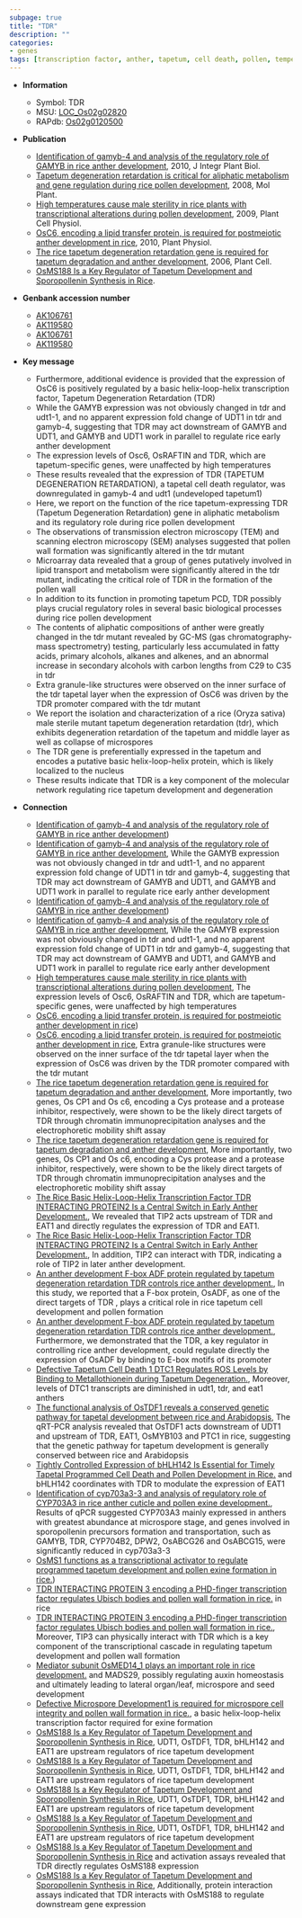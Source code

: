 ```yaml
---
subpage: true
title: "TDR"
description: ""
categories:
- genes
tags: [transcription factor, anther, tapetum, cell death, pollen, temperature, tapetal, microspore, sterile, anther development]
---
```


* **Information**  
    + Symbol: TDR  
    + MSU: [LOC_Os02g02820](http://rice.plantbiology.msu.edu/cgi-bin/ORF_infopage.cgi?orf=LOC_Os02g02820)  
    + RAPdb: [Os02g0120500](http://rapdb.dna.affrc.go.jp/viewer/gbrowse_details/irgsp1?name=Os02g0120500)  

* **Publication**  
    + [Identification of gamyb-4 and analysis of the regulatory role of GAMYB in rice anther development](http://www.ncbi.nlm.nih.gov/pubmed?term=Identification+of+gamyb-4+and+analysis+of+the+regulatory+role+of+GAMYB+in+rice+anther+development%5BTitle%5D), 2010, J Integr Plant Biol.
    + [Tapetum degeneration retardation is critical for aliphatic metabolism and gene regulation during rice pollen development](http://www.ncbi.nlm.nih.gov/pubmed?term=Tapetum+degeneration+retardation+is+critical+for+aliphatic+metabolism+and+gene+regulation+during+rice+pollen+development%5BTitle%5D), 2008, Mol Plant.
    + [High temperatures cause male sterility in rice plants with transcriptional alterations during pollen development](http://www.ncbi.nlm.nih.gov/pubmed?term=High+temperatures+cause+male+sterility+in+rice+plants+with+transcriptional+alterations+during+pollen+development%5BTitle%5D), 2009, Plant Cell Physiol.
    + [OsC6, encoding a lipid transfer protein, is required for postmeiotic anther development in rice](http://www.ncbi.nlm.nih.gov/pubmed?term=OsC6,+encoding+a+lipid+transfer+protein,+is+required+for+postmeiotic+anther+development+in+rice%5BTitle%5D), 2010, Plant Physiol.
    + [The rice tapetum degeneration retardation gene is required for tapetum degradation and anther development](http://www.ncbi.nlm.nih.gov/pubmed?term=The+rice+tapetum+degeneration+retardation+gene+is+required+for+tapetum+degradation+and+anther+development%5BTitle%5D), 2006, Plant Cell.
    + [OsMS188 Is a Key Regulator of Tapetum Development and Sporopollenin Synthesis in Rice](N+Y).

* **Genbank accession number**  
    + [AK106761](http://www.ncbi.nlm.nih.gov/nuccore/AK106761)
    + [AK119580](http://www.ncbi.nlm.nih.gov/nuccore/AK119580)
    + [AK106761](http://www.ncbi.nlm.nih.gov/nuccore/AK106761)
    + [AK119580](http://www.ncbi.nlm.nih.gov/nuccore/AK119580)

* **Key message**  
    + Furthermore, additional evidence is provided that the expression of OsC6 is positively regulated by a basic helix-loop-helix transcription factor, Tapetum Degeneration Retardation (TDR)
    + While the GAMYB expression was not obviously changed in tdr and udt1-1, and no apparent expression fold change of UDT1 in tdr and gamyb-4, suggesting that TDR may act downstream of GAMYB and UDT1, and GAMYB and UDT1 work in parallel to regulate rice early anther development
    + The expression levels of Osc6, OsRAFTIN and TDR, which are tapetum-specific genes, were unaffected by high temperatures
    + These results revealed that the expression of TDR (TAPETUM DEGENERATION RETARDATION), a tapetal cell death regulator, was downregulated in gamyb-4 and udt1 (undeveloped tapetum1)
    + Here, we report on the function of the rice tapetum-expressing TDR (Tapetum Degeneration Retardation) gene in aliphatic metabolism and its regulatory role during rice pollen development
    + The observations of transmission electron microscopy (TEM) and scanning electron microscopy (SEM) analyses suggested that pollen wall formation was significantly altered in the tdr mutant
    + Microarray data revealed that a group of genes putatively involved in lipid transport and metabolism were significantly altered in the tdr mutant, indicating the critical role of TDR in the formation of the pollen wall
    + In addition to its function in promoting tapetum PCD, TDR possibly plays crucial regulatory roles in several basic biological processes during rice pollen development
    + The contents of aliphatic compositions of anther were greatly changed in the tdr mutant revealed by GC-MS (gas chromatography-mass spectrometry) testing, particularly less accumulated in fatty acids, primary alcohols, alkanes and alkenes, and an abnormal increase in secondary alcohols with carbon lengths from C29 to C35 in tdr
    + Extra granule-like structures were observed on the inner surface of the tdr tapetal layer when the expression of OsC6 was driven by the TDR promoter compared with the tdr mutant
    + We report the isolation and characterization of a rice (Oryza sativa) male sterile mutant tapetum degeneration retardation (tdr), which exhibits degeneration retardation of the tapetum and middle layer as well as collapse of microspores
    + The TDR gene is preferentially expressed in the tapetum and encodes a putative basic helix-loop-helix protein, which is likely localized to the nucleus
    + These results indicate that TDR is a key component of the molecular network regulating rice tapetum development and degeneration

* **Connection**  
    + [Identification of gamyb-4 and analysis of the regulatory role of GAMYB in rice anther development](undeveloped+tapetum1))
    + [Identification of gamyb-4 and analysis of the regulatory role of GAMYB in rice anther development](http://www.ncbi.nlm.nih.gov/pubmed?term=Identification+of+gamyb-4+and+analysis+of+the+regulatory+role+of+GAMYB+in+rice+anther+development%5BTitle%5D), While the GAMYB expression was not obviously changed in tdr and udt1-1, and no apparent expression fold change of UDT1 in tdr and gamyb-4, suggesting that TDR may act downstream of GAMYB and UDT1, and GAMYB and UDT1 work in parallel to regulate rice early anther development
    + [Identification of gamyb-4 and analysis of the regulatory role of GAMYB in rice anther development](undeveloped+tapetum1))
    + [Identification of gamyb-4 and analysis of the regulatory role of GAMYB in rice anther development](http://www.ncbi.nlm.nih.gov/pubmed?term=Identification+of+gamyb-4+and+analysis+of+the+regulatory+role+of+GAMYB+in+rice+anther+development%5BTitle%5D), While the GAMYB expression was not obviously changed in tdr and udt1-1, and no apparent expression fold change of UDT1 in tdr and gamyb-4, suggesting that TDR may act downstream of GAMYB and UDT1, and GAMYB and UDT1 work in parallel to regulate rice early anther development
    + [High temperatures cause male sterility in rice plants with transcriptional alterations during pollen development](http://www.ncbi.nlm.nih.gov/pubmed?term=High+temperatures+cause+male+sterility+in+rice+plants+with+transcriptional+alterations+during+pollen+development%5BTitle%5D), The expression levels of Osc6, OsRAFTIN and TDR, which are tapetum-specific genes, were unaffected by high temperatures
    + [OsC6, encoding a lipid transfer protein, is required for postmeiotic anther development in rice](TDR))
    + [OsC6, encoding a lipid transfer protein, is required for postmeiotic anther development in rice](http://www.ncbi.nlm.nih.gov/pubmed?term=OsC6,+encoding+a+lipid+transfer+protein,+is+required+for+postmeiotic+anther+development+in+rice%5BTitle%5D), Extra granule-like structures were observed on the inner surface of the tdr tapetal layer when the expression of OsC6 was driven by the TDR promoter compared with the tdr mutant
    + [The rice tapetum degeneration retardation gene is required for tapetum degradation and anther development](http://www.ncbi.nlm.nih.gov/pubmed?term=The+rice+tapetum+degeneration+retardation+gene+is+required+for+tapetum+degradation+and+anther+development%5BTitle%5D), More importantly, two genes, Os CP1 and Os c6, encoding a Cys protease and a protease inhibitor, respectively, were shown to be the likely direct targets of TDR through chromatin immunoprecipitation analyses and the electrophoretic mobility shift assay
    + [The rice tapetum degeneration retardation gene is required for tapetum degradation and anther development](http://www.ncbi.nlm.nih.gov/pubmed?term=The+rice+tapetum+degeneration+retardation+gene+is+required+for+tapetum+degradation+and+anther+development%5BTitle%5D), More importantly, two genes, Os CP1 and Os c6, encoding a Cys protease and a protease inhibitor, respectively, were shown to be the likely direct targets of TDR through chromatin immunoprecipitation analyses and the electrophoretic mobility shift assay
    + [The Rice Basic Helix-Loop-Helix Transcription Factor TDR INTERACTING PROTEIN2 Is a Central Switch in Early Anther Development.](http://www.ncbi.nlm.nih.gov/pubmed?term=The+Rice+Basic+Helix-Loop-Helix+Transcription+Factor+TDR+INTERACTING+PROTEIN2+Is+a+Central+Switch+in+Early+Anther+Development.%5BTitle%5D), We revealed that TIP2 acts upstream of TDR and EAT1 and directly regulates the expression of TDR and EAT1.
    + [The Rice Basic Helix-Loop-Helix Transcription Factor TDR INTERACTING PROTEIN2 Is a Central Switch in Early Anther Development.](http://www.ncbi.nlm.nih.gov/pubmed?term=The+Rice+Basic+Helix-Loop-Helix+Transcription+Factor+TDR+INTERACTING+PROTEIN2+Is+a+Central+Switch+in+Early+Anther+Development.%5BTitle%5D), In addition, TIP2 can interact with TDR, indicating a role of TIP2 in later anther development.
    + [An anther development F-box ADF protein regulated by tapetum degeneration retardation TDR controls rice anther development.](http://www.ncbi.nlm.nih.gov/pubmed?term=An+anther+development+F-box+ADF+protein+regulated+by+tapetum+degeneration+retardation+TDR+controls+rice+anther+development.%5BTitle%5D), In this study, we reported that a F-box protein, OsADF, as one of the direct targets of TDR , plays a critical role in rice tapetum cell development and pollen formation
    + [An anther development F-box ADF protein regulated by tapetum degeneration retardation TDR controls rice anther development.](http://www.ncbi.nlm.nih.gov/pubmed?term=An+anther+development+F-box+ADF+protein+regulated+by+tapetum+degeneration+retardation+TDR+controls+rice+anther+development.%5BTitle%5D), Furthermore, we demonstrated that the TDR, a key regulator in controlling rice anther development, could regulate directly the expression of OsADF by binding to E-box motifs of its promoter
    + [Defective Tapetum Cell Death 1 DTC1 Regulates ROS Levels by Binding to Metallothionein during Tapetum Degeneration.](http://www.ncbi.nlm.nih.gov/pubmed?term=Defective+Tapetum+Cell+Death+1+DTC1+Regulates+ROS+Levels+by+Binding+to+Metallothionein+during+Tapetum+Degeneration.%5BTitle%5D), Moreover, levels of DTC1 transcripts are diminished in udt1, tdr, and eat1 anthers
    + [The functional analysis of OsTDF1 reveals a conserved genetic pathway for tapetal development between rice and Arabidopsis](http://www.ncbi.nlm.nih.gov/pubmed?term=The+functional+analysis+of+OsTDF1+reveals+a+conserved+genetic+pathway+for+tapetal+development+between+rice+and+Arabidopsis%5BTitle%5D), The qRT-PCR analysis revealed that OsTDF1 acts downstream of UDT1 and upstream of TDR, EAT1, OsMYB103 and PTC1 in rice, suggesting that the genetic pathway for tapetum development is generally conserved between rice and Arabidopsis
    + [Tightly Controlled Expression of bHLH142 Is Essential for Timely Tapetal Programmed Cell Death and Pollen Development in Rice.](PCD) and bHLH142 coordinates with TDR to modulate the expression of EAT1
    + [Identification of cyp703a3-3 and analysis of regulatory role of CYP703A3 in rice anther cuticle and pollen exine development.](http://www.ncbi.nlm.nih.gov/pubmed?term=Identification+of+cyp703a3-3+and+analysis+of+regulatory+role+of+CYP703A3+in+rice+anther+cuticle+and+pollen+exine+development.%5BTitle%5D),  Results of qPCR suggested CYP703A3 mainly expressed in anthers with greatest abundance at microspore stage, and genes involved in sporopollenin precursors formation and transportation, such as GAMYB, TDR, CYP704B2, DPW2, OsABCG26 and OsABCG15, were significantly reduced in cyp703a3-3
    + [OsMS1 functions as a transcriptional activator to regulate programmed tapetum development and pollen exine formation in rice.](TIP2))
    + [TDR INTERACTING PROTEIN 3 encoding a PHD-finger transcription factor regulates Ubisch bodies and pollen wall formation in rice.](TIP3) in rice
    + [TDR INTERACTING PROTEIN 3 encoding a PHD-finger transcription factor regulates Ubisch bodies and pollen wall formation in rice.](http://www.ncbi.nlm.nih.gov/pubmed?term=TDR+INTERACTING+PROTEIN+3+encoding+a+PHD-finger+transcription+factor+regulates+Ubisch+bodies+and+pollen+wall+formation+in+rice.%5BTitle%5D),  Moreover, TIP3 can physically interact with TDR which is a key component of the transcriptional cascade in regulating tapetum development and pollen wall formation
    + [Mediator subunit OsMED14_1 plays an important role in rice development.](TDR) and MADS29, possibly regulating auxin homeostasis and ultimately leading to lateral organ/leaf, microspore and seed development
    + [Defective Microspore Development1 is required for microspore cell integrity and pollen wall formation in rice.](TDR), a basic helix-loop-helix transcription factor required for exine formation
    + [OsMS188 Is a Key Regulator of Tapetum Development and Sporopollenin Synthesis in Rice](http://www.ncbi.nlm.nih.gov/pubmed?term=OsMS188+Is+a+Key+Regulator+of+Tapetum+Development+and+Sporopollenin+Synthesis+in+Rice%5BTitle%5D),  UDT1, OsTDF1, TDR, bHLH142 and EAT1 are upstream regulators of rice tapetum development
    + [OsMS188 Is a Key Regulator of Tapetum Development and Sporopollenin Synthesis in Rice](http://www.ncbi.nlm.nih.gov/pubmed?term=OsMS188+Is+a+Key+Regulator+of+Tapetum+Development+and+Sporopollenin+Synthesis+in+Rice%5BTitle%5D),  UDT1, OsTDF1, TDR, bHLH142 and EAT1 are upstream regulators of rice tapetum development
    + [OsMS188 Is a Key Regulator of Tapetum Development and Sporopollenin Synthesis in Rice](http://www.ncbi.nlm.nih.gov/pubmed?term=OsMS188+Is+a+Key+Regulator+of+Tapetum+Development+and+Sporopollenin+Synthesis+in+Rice%5BTitle%5D),  UDT1, OsTDF1, TDR, bHLH142 and EAT1 are upstream regulators of rice tapetum development
    + [OsMS188 Is a Key Regulator of Tapetum Development and Sporopollenin Synthesis in Rice](http://www.ncbi.nlm.nih.gov/pubmed?term=OsMS188+Is+a+Key+Regulator+of+Tapetum+Development+and+Sporopollenin+Synthesis+in+Rice%5BTitle%5D),  UDT1, OsTDF1, TDR, bHLH142 and EAT1 are upstream regulators of rice tapetum development
    + [OsMS188 Is a Key Regulator of Tapetum Development and Sporopollenin Synthesis in Rice](EMSAs) and activation assays revealed that TDR directly regulates OsMS188 expression
    + [OsMS188 Is a Key Regulator of Tapetum Development and Sporopollenin Synthesis in Rice](http://www.ncbi.nlm.nih.gov/pubmed?term=OsMS188+Is+a+Key+Regulator+of+Tapetum+Development+and+Sporopollenin+Synthesis+in+Rice%5BTitle%5D),  Additionally, protein interaction assays indicated that TDR interacts with OsMS188 to regulate downstream gene expression



